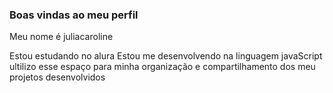 ### Boas vindas ao meu perfil 

Meu nome é juliacaroline

Estou estudando no alura
Estou me desenvolvendo na linguagem javaScript
ultilizo esse espaço para minha organização e compartilhamento dos meu projetos desenvolvidos



